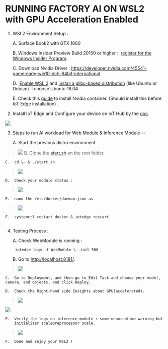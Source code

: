 # RUNNING FACTORY AI ON WSL2 with GPU Acceleration Enabled


1.  WSL2 Environment Setup :

    A.  Surface Book2 with GTX 1060

    B.  Windows Insider Preview Build 20150 or higher :  [register for
        the Windows Insider
        Program](https://insider.windows.com/getting-started/#register).

    C.  Download Nvidia Driver :
        <https://developer.nvidia.com/45541-gameready-win10-dch-64bit-international>

    D.   [Enable WSL
        2](https://docs.microsoft.com/en-us/windows/wsl/install-win10) and [install
        a glibc-based
        distribution](https://docs.microsoft.com/en-us/windows/wsl/install-win10#install-your-linux-distribution-of-choice) (like
        Ubuntu or Debian). I choose Ubuntu 18.04

    E.  Check this
        [guide](https://docs.nvidia.com/cuda/wsl-user-guide/index.html#setting-containers)
        to install Nvidia container. (Should install this before IoT
        Edge installation) .

2.  Install IoT Edge and Configure your device on IoT Hub by the
    [doc](https://docs.microsoft.com/en-us/azure/iot-edge/how-to-install-iot-edge-linux).

![](https://github.com/tommywu052/azure-intelligent-edge-patterns/blob/master/factory-ai-vision/wsl2/media/image3.png)

3.  Steps to run AI workload for Web Module & Inference Module --

    A.  Start the previous distro environment

> ![](https://github.com/tommywu052/azure-intelligent-edge-patterns/blob/master/factory-ai-vision/wsl2/media/image4.png)
    B.  Clone the
    [start.sh](https://github.com/tommywu052/azure-intelligent-edge-patterns/blob/master/factory-ai-vision/wsl2/start.sh)
    on the root folder.

    C.  cd \~ & ./start.sh

> ![](https://github.com/tommywu052/azure-intelligent-edge-patterns/blob/master/factory-ai-vision/wsl2/media/image5.png)

    D.  Check your module status :

> ![](https://github.com/tommywu052/azure-intelligent-edge-patterns/blob/master/factory-ai-vision/wsl2/media/image6.png)

    E.  nano the /etc/docker/daemon.json as

> ![](https://github.com/tommywu052/azure-intelligent-edge-patterns/blob/master/factory-ai-vision/wsl2/media/image7.png)

    F.  systemctl restart docker & iotedge restart

```{=html}
```
4.  Testing Process :

    A.  Check WebModule is running :

         iotedge logs -f WebModule \--tail 500

    B.  Go to <http://localhost:8181/>.

> ![](https://github.com/linkernetworks/azure-intelligent-edge-patterns/blob/develop/factory-ai-vision/assets/wsl2-1.png)

    C.  Go to Deployment, and then go to Edit Task and choose your model, camera, and objects, and click Deploy.

    D.  Check the Right-hand side Insights about GPU(accelerated).
> ![](https://github.com/linkernetworks/azure-intelligent-edge-patterns/blob/develop/factory-ai-vision/assets/wsl-3.png)

![](https://github.com/linkernetworks/azure-intelligent-edge-patterns/blob/develop/factory-ai-vision/assets/wsl2-2.png)

    E.  Verify the logs on inference module : some onnxruntime warning but
        initializer scalepreprocessor scale.

   > ![](https://github.com/tommywu052/azure-intelligent-edge-patterns/blob/master/factory-ai-vision/wsl2/media/image12.png)

    F.  Done and Enjoy your WSL2 !

